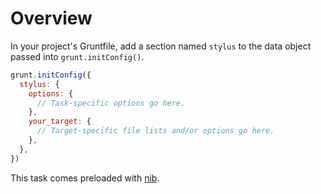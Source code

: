 # Overview

In your project's Gruntfile, add a section named `stylus` to the data object passed into `grunt.initConfig()`.

```js
grunt.initConfig({
  stylus: {
    options: {
      // Task-specific options go here.
    },
    your_target: {
      // Target-specific file lists and/or options go here.
    },
  },
})
```

This task comes preloaded with [nib](http://visionmedia.github.com/nib/).